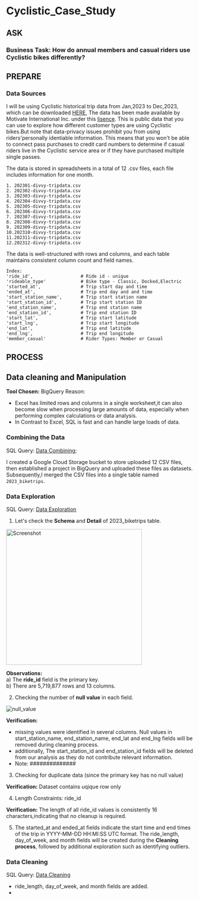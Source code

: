 # Cyclistic_Case_Study
## ASK
### Business Task: How do annual members and casual riders use Cyclistic bikes differently?

## PREPARE
### Data Sources
I will be using Cyclistic historical trip data from Jan,2023 to Dec,2023, which can be downloaded [HERE](https://divvy-tripdata.s3.amazonaws.com/index.html), The data has been made available by Motivate International Inc. under this [lisence](https://divvybikes.com/data-license-agreement). This is public data that you can use to explore how different customer types are using Cyclistic bikes.But note that data-privacy issues prohibit you from using riders'personally identiable information. This means that you won't be able to connect pass purchases to credit card numbers to determine if casual riders live in the Cyclistic service area or if they have purchased multiple single passes.

The data is stored in spreadsheets in a total of 12 .csv files, each file includes information for one month.

```
1. 202301-divvy-tripdata.csv
2. 202302-divvy-tripdata.csv
3. 202303-divvy-tripdata.csv
4. 202304-divvy-tripdata.csv
5. 202305-divvy-tripdata.csv
6. 202306-divvy-tripdata.csv
7. 202307-divvy-tripdata.csv
8. 202308-divvy-tripdata.csv
9. 202309-divvy-tripdata.csv
10.202310-divvy-tripdata.csv
11.202311-divvy-tripdata.csv
12.202312-divvy-tripdata.csv
```
The data is well-structured with rows and columns, and each table maintains consistent column count and field names.
```
Index:
'ride_id',                  # Ride id - unique 
'rideable_type'             # Bike type - Classic, Docked,Electric
'started_at',               # Trip start day and time
'ended_at',                 # Trip end day and and time
'start_station_name',       # Trip start station name
'start_station_id',         # Trip start station ID
'end_station_name',         # Trip end station name
'end_station_id',           # Trip end station ID
'start_lat',                # Trip start latitude
'start_lng',                # Trip start longitude
'end_lat',                  # Trip end latitude
'end_lng',                  # Trip end longitude
'member_casual'             # Rider Types: Member or Casual
```
## PROCESS
## Data cleaning and Manipulation

**Tool Chosen:** BigQuery
Reason:
- Excel has limited rows and columns in a single worksheet,it can also become slow when processing large amounts of data, especially when performing complex calculations or data analysis.
- In Contrast to Excel, SQL is fast and can handle large loads of data.

### Combining the Data

SQL Query: [Data Combining](https://github.com/Jasmine-yz/Cyclistic_Case_Study/blob/main/Data%20Combining.sql);

I created a Google Cloud Storage bucket to store uploaded 12 CSV files, then established a project in BigQuery and uploaded these files as datasets. Subsequently,I merged the CSV files into a single table named `2023_biketrips`.

### Data Exploration
SQL Query: [Data Exploration](https://github.com/Jasmine-yz/Cyclistic_Case_Study/blob/main/Data%20Exploration.sql)

1. Let's check the **Schema** and **Detail**  of 2023_biketrips table. 

<img width="365" alt="Screenshot" src="https://github.com/user-attachments/assets/caa7e8ac-9820-4abc-a417-3c5d111345ce">

**Observations:**  
a) The **ride_id** field is the primary key.  
b) There are 5,719,877 rows and 13 columns.  

2. Checking the number of **null value** in each field.

![null_value](https://github.com/user-attachments/assets/bba855e7-d5c2-433b-84a1-2a53f7949117)

**Verification:** 
- missing values were identified in several columns. Null values in start_station_name, end_station_name, end_lat and end_lng fields will be removed during cleaning process. 
- additionally, The start_station_id and end_station_id fields will be deleted from our analysis as they do not contribute relevant information. 
- Note: ##############

3. Checking for duplicate data (since the primary key has no null value)

**Verification:** Dataset contains uqique row only

4. Length Constraints: ride_id

**Verification:** The length of all ride_id values is consistently 16 characters,indicating that no cleanup is required.

5. The started_at and ended_at fields indicate the start time and end times of the trip in YYYY-MM-DD HH:MI:SS UTC format. The ride_length, day_of_week, and month fields will be created during the **Cleaning process**, followed by additional exploration such as identifying outliers.

### Data Cleaning
SQL Query: [Data Cleaning](https://github.com/Jasmine-yz/Cyclistic_Case_Study/blob/main/Data%20Cleaning.sql)

- ride_length, day_of_week, and month fields are added.
- 



   




